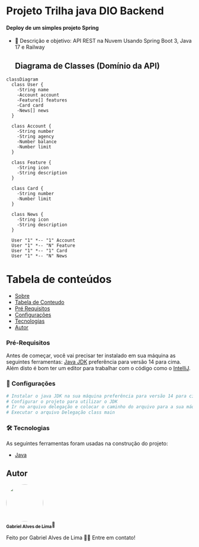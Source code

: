 # Projeto Trilha java DIO Backend

#### Deploy de um simples projeto Spring

- 💬 Descrição e objetivo: API REST na Nuvem Usando Spring Boot 3, Java 17 e Railway

  ## Diagrama de Classes (Domínio da API)

```mermaid
classDiagram
  class User {
    -String name
    -Account account
    -Feature[] features
    -Card card
    -News[] news
  }

  class Account {
    -String number
    -String agency
    -Number balance
    -Number limit
  }

  class Feature {
    -String icon
    -String description
  }

  class Card {
    -String number
    -Number limit
  }

  class News {
    -String icon
    -String description
  }

  User "1" *-- "1" Account
  User "1" *-- "N" Feature
  User "1" *-- "1" Card
  User "1" *-- "N" News
```

# Tabela de conteúdos

<!--ts-->

- [Sobre](#Descrição)
- [Tabela de Conteudo](#tabela-de-conteudo)
- [Pré Requisitos](#pre-requisitos)
- [Configurações](#Configurações)
- [Tecnologias](#tecnologias)
- [Autor](#autor)
  <!--te-->
  <br>

### Pré-Requisitos

Antes de começar, você vai precisar ter instalado em sua máquina as seguintes ferramentas:
[Java JDK](https://www.oracle.com/java/technologies/downloads/) preferência para versão 14 para cima.<br>
Além disto é bom ter um editor para trabalhar com o código como o [IntelliJ](https://www.jetbrains.com/pt-br/idea/).

### 🎲 Configurações

```bash
# Instalar o java JDK na sua máquina preferência para versão 14 para cima
# Configurar o projeto para utilizar o JDK
# Ir no arquivo delegação e colocar o caminho do arquivo para a sua máquina no lugar especificado.
# Executar o arquivo Delegação class main
```

### 🛠 Tecnologias

As seguintes ferramentas foram usadas na construção do projeto:

- [Java](https://www.oracle.com/java/technologies/downloads/)

## Autor

<a href="https://www.linkedin.com/in/gabriel19br/">
<img style="border-radius: 50%;" src="https://media-exp1.licdn.com/dms/image/C4D03AQEN5MndpcR7Rg/profile-displayphoto-shrink_200_200/0/1613396219696?e=1644451200&v=beta&t=tzL1BFQ4hpDlXAsW1se7Wp1-Rud4DdBGOnocCIEPNUA" width="100px;" alt=""/>
<br/>
<sub><b>Gabriel Alves de Lima</b></sub></a>🚀

Feito por Gabriel Alves de Lima 👋🏽 Entre em contato!
